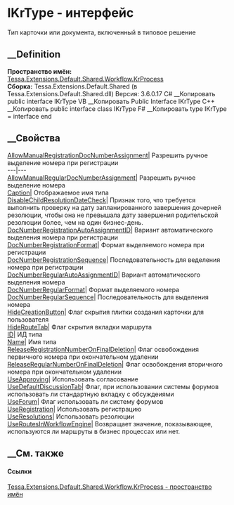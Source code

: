 # IKrType - интерфейс
Тип карточки или документа, включенный в типовое решение
## __Definition
 **Пространство имён:**
[Tessa.Extensions.Default.Shared.Workflow.KrProcess](N_Tessa_Extensions_Default_Shared_Workflow_KrProcess.htm)  
 **Сборка:** Tessa.Extensions.Default.Shared (в
Tessa.Extensions.Default.Shared.dll) Версия: 3.6.0.17
C# __Копировать
     public interface IKrType
VB __Копировать
     Public Interface IKrType
C++ __Копировать
     public interface class IKrType
F# __Копировать
     type IKrType = interface end
##  __Свойства
[AllowManualRegistrationDocNumberAssignment](P_Tessa_Extensions_Default_Shared_Workflow_KrProcess_IKrType_AllowManualRegistrationDocNumberAssignment.htm)|
Разрешить ручное выделение номера при регистрации  
---|---  
[AllowManualRegularDocNumberAssignment](P_Tessa_Extensions_Default_Shared_Workflow_KrProcess_IKrType_AllowManualRegularDocNumberAssignment.htm)|
Разрешить ручное выделение номера  
[Caption](P_Tessa_Extensions_Default_Shared_Workflow_KrProcess_IKrType_Caption.htm)|
Отображаемое имя типа  
[DisableChildResolutionDateCheck](P_Tessa_Extensions_Default_Shared_Workflow_KrProcess_IKrType_DisableChildResolutionDateCheck.htm)|
Признак того, что требуется выполнить проверку на дату запланированного
завершения дочерней резолюции, чтобы она не превышала дату завершения
родительской резолюции более, чем на один бизнес-день.  
[DocNumberRegistrationAutoAssignmentID](P_Tessa_Extensions_Default_Shared_Workflow_KrProcess_IKrType_DocNumberRegistrationAutoAssignmentID.htm)|
Вариант автоматического выделения номера при регистрации  
[DocNumberRegistrationFormat](P_Tessa_Extensions_Default_Shared_Workflow_KrProcess_IKrType_DocNumberRegistrationFormat.htm)|
Формат выделяемого номера при регистрации  
[DocNumberRegistrationSequence](P_Tessa_Extensions_Default_Shared_Workflow_KrProcess_IKrType_DocNumberRegistrationSequence.htm)|
Последовательность для веделения номера при регистрации  
[DocNumberRegularAutoAssignmentID](P_Tessa_Extensions_Default_Shared_Workflow_KrProcess_IKrType_DocNumberRegularAutoAssignmentID.htm)|
Вариант автоматического выделения номера  
[DocNumberRegularFormat](P_Tessa_Extensions_Default_Shared_Workflow_KrProcess_IKrType_DocNumberRegularFormat.htm)|
Формат выделяемого номера  
[DocNumberRegularSequence](P_Tessa_Extensions_Default_Shared_Workflow_KrProcess_IKrType_DocNumberRegularSequence.htm)|
Последовательность для выделения номера  
[HideCreationButton](P_Tessa_Extensions_Default_Shared_Workflow_KrProcess_IKrType_HideCreationButton.htm)|
Флаг скрытия плитки создания карточки для пользователя  
[HideRouteTab](P_Tessa_Extensions_Default_Shared_Workflow_KrProcess_IKrType_HideRouteTab.htm)|
Флаг скрытия вкладки маршрута  
[ID](P_Tessa_Extensions_Default_Shared_Workflow_KrProcess_IKrType_ID.htm)|  ИД
типа  
[Name](P_Tessa_Extensions_Default_Shared_Workflow_KrProcess_IKrType_Name.htm)|
Имя типа  
[ReleaseRegistrationNumberOnFinalDeletion](P_Tessa_Extensions_Default_Shared_Workflow_KrProcess_IKrType_ReleaseRegistrationNumberOnFinalDeletion.htm)|
Флаг освобождения первичного номера при окончательном удалении  
[ReleaseRegularNumberOnFinalDeletion](P_Tessa_Extensions_Default_Shared_Workflow_KrProcess_IKrType_ReleaseRegularNumberOnFinalDeletion.htm)|
Флаг освобождения вторичного номера при окончательном удалении  
[UseApproving](P_Tessa_Extensions_Default_Shared_Workflow_KrProcess_IKrType_UseApproving.htm)|
Использовать согласование  
[UseDefaultDiscussionTab](P_Tessa_Extensions_Default_Shared_Workflow_KrProcess_IKrType_UseDefaultDiscussionTab.htm)|
Флаг, при использовании системы форумов использовать ли стандартную вкладку с
обсуждеиями  
[UseForum](P_Tessa_Extensions_Default_Shared_Workflow_KrProcess_IKrType_UseForum.htm)|
Флаг использовать ли систему форумов  
[UseRegistration](P_Tessa_Extensions_Default_Shared_Workflow_KrProcess_IKrType_UseRegistration.htm)|
Использовать регистрацию  
[UseResolutions](P_Tessa_Extensions_Default_Shared_Workflow_KrProcess_IKrType_UseResolutions.htm)|
Использовать резолюции  
[UseRoutesInWorkflowEngine](P_Tessa_Extensions_Default_Shared_Workflow_KrProcess_IKrType_UseRoutesInWorkflowEngine.htm)|
Возвращает значение, показывающее, используются ли маршруты в бизнес процессах
или нет.  
## __См. также
#### Ссылки
[Tessa.Extensions.Default.Shared.Workflow.KrProcess - пространство
имён](N_Tessa_Extensions_Default_Shared_Workflow_KrProcess.htm)
